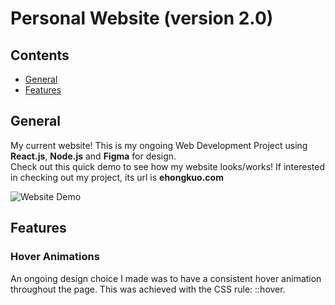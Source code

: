 # Personal Website (version 2.0)

## Contents
* [General](#general)
* [Features](#features)


## General
My current website! This is my ongoing Web Development Project using **React.js**, **Node.js** and **Figma** for design.  
Check out this quick demo to see how my website looks/works! If interested in checking out my project, its url is **ehongkuo.com**

![Website Demo](src/images/demo.gif)

## Features

### Hover Animations

An ongoing design choice I made was to have a consistent hover animation throughout the page. This was achieved with the CSS rule: ::hover.


